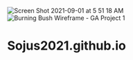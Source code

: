 ![Screen Shot 2021-09-01 at 5 51 18 AM](https://user-images.githubusercontent.com/86943278/131663004-6133d12b-1010-4162-9b27-b96c312cafd9.png)
![Burning Bush Wireframe - GA Project 1](https://user-images.githubusercontent.com/86943278/131663109-e399737e-c355-4389-9035-2876bbfe1395.jpg)
# Sojus2021.github.io
